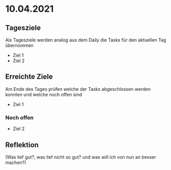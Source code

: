 # 10.04.2021

## Tagesziele
Als Tagesziele werden analog aus dem Daily die Tasks für den aktuellen Tag übernommen
* Ziel 1
* Ziel 2

## Erreichte Ziele
Am Ende des Tages prüfen welche der Tasks abgeschlossen werden konnten und welche noch offen sind
* Ziel 1
### Noch offen
* Ziel 2

## Reflektion
(Was lief gut?, was lief nicht so gut? und was will ich von nun an besser machen?)
